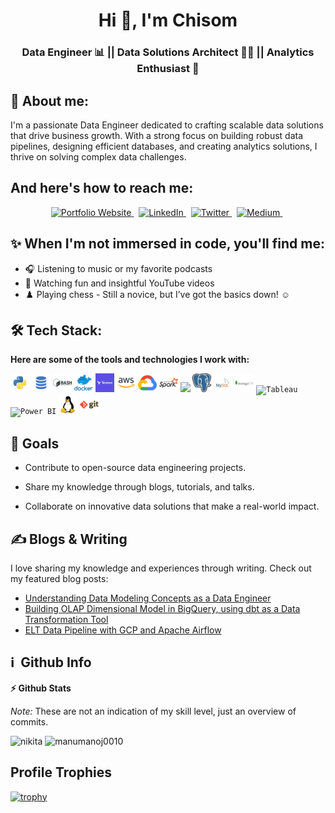 <h1 align="center">Hi 👋, I'm Chisom</h1>
<h3 align="center">Data Engineer 📊 || Data Solutions Architect 👨‍💻 || Analytics Enthusiast 🐳 </h3>

## 🚀 About me:

I'm a passionate Data Engineer dedicated to crafting scalable data solutions that drive business growth. With a strong focus on building robust data pipelines, designing efficient databases, and creating analytics solutions, I thrive on solving complex data challenges.

## And here's how to reach me:
<p align="center">
  <a href="https://chisom-nnamani.netlify.app">
    <img src="https://img.shields.io/badge/portfolio-%23CCFF33.svg?&style=for-the-badge&logo=netlify&logoColor=black" alt="Portfolio Website" />
  </a>&nbsp;
  <a href="https://www.linkedin.com/in/chisom-nnamani/">
    <img src="https://img.shields.io/badge/linkedin-%230077B5.svg?&style=for-the-badge&logo=linkedin&logoColor=white" alt="LinkedIn" />
  </a>&nbsp;
  <a href="https://mobile.twitter.com/som_nnamani">
    <img src="https://img.shields.io/badge/twitter-%231DA1F2.svg?&style=for-the-badge&logo=twitter&logoColor=white" alt="Twitter" />
  </a>&nbsp;
  <a href="https://medium.com/@chisomnnamani">
    <img src="https://img.shields.io/badge/medium-%23D2B48C.svg?&style=for-the-badge&logo=medium&logoColor=black" alt="Medium" />
  </a>&nbsp;
</p>


## ✨ When I'm not immersed in code, you'll find me:
- 🎧 Listening to music or my favorite podcasts
- 🎥 Watching fun and insightful YouTube videos
- ♟️ Playing chess - Still a novice, but I’ve got the basics down! ☺️


## 🛠️ Tech Stack:
**Here are some of the tools and technologies I work with:**

<code><img height="30" src="https://raw.githubusercontent.com/github/explore/80688e429a7d4ef2fca1e82350fe8e3517d3494d/topics/python/python.png" alt="Python"></code>
<code><img height="30" src="https://raw.githubusercontent.com/github/explore/80688e429a7d4ef2fca1e82350fe8e3517d3494d/topics/sql/sql.png" alt="SQL"></code>
<code><img height="30" src="https://raw.githubusercontent.com/github/explore/80688e429a7d4ef2fca1e82350fe8e3517d3494d/topics/bash/bash.png" alt="Bash"></code>
<code><img height="30" src="https://raw.githubusercontent.com/github/explore/80688e429a7d4ef2fca1e82350fe8e3517d3494d/topics/docker/docker.png" alt="Docker"></code>
<code><img height="30" src="https://raw.githubusercontent.com/github/explore/80688e429a7d4ef2fca1e82350fe8e3517d3494d/topics/terraform/terraform.png" alt="Terraform"></code>
<code><img height="30" src="https://raw.githubusercontent.com/github/explore/80688e429a7d4ef2fca1e82350fe8e3517d3494d/topics/aws/aws.png" alt="AWS"></code>
<code><img height="30" src="https://raw.githubusercontent.com/github/explore/80688e429a7d4ef2fca1e82350fe8e3517d3494d/topics/google-cloud/google-cloud.png" alt="Google Cloud"></code>
<code><img height="30" src="https://raw.githubusercontent.com/github/explore/80688e429a7d4ef2fca1e82350fe8e3517d3494d/topics/spark/spark.png" alt="Apache Spark"></code>
<code><img height="30" src="https://avatars.githubusercontent.com/u/33643075?s=280&v=4"></code>
<code><img height="30" src="https://raw.githubusercontent.com/github/explore/80688e429a7d4ef2fca1e82350fe8e3517d3494d/topics/postgresql/postgresql.png" alt="PostgreSQL"></code>
<code><img height="30" src="https://raw.githubusercontent.com/github/explore/80688e429a7d4ef2fca1e82350fe8e3517d3494d/topics/mysql/mysql.png" alt="MySQL"></code>
<code><img height="30" src="https://raw.githubusercontent.com/github/explore/80688e429a7d4ef2fca1e82350fe8e3517d3494d/topics/mongodb/mongodb.png" alt="MongoDB"></code>
<code><img height="30" src="https://raw.githubusercontent.com/github/explore/80688e429a7d4ef2fca1e82350fe8e3517d3494d/topics/tableau/tableau.png" alt="Tableau"></code>
<code><img height="30" src="https://raw.githubusercontent.com/github/explore/80688e429a7d4ef2fca1e82350fe8e3517d3494d/topics/powerbi/powerbi.png" alt="Power BI"></code>
<code><img height="30" src="https://raw.githubusercontent.com/github/explore/80688e429a7d4ef2fca1e82350fe8e3517d3494d/topics/linux/linux.png" alt="Linux"></code>
<code><img height="30" src="https://raw.githubusercontent.com/github/explore/80688e429a7d4ef2fca1e82350fe8e3517d3494d/topics/git/git.png" alt="Git"></code>


## 🎯 Goals
- Contribute to open-source data engineering projects.

- Share my knowledge through blogs, tutorials, and talks.

- Collaborate on innovative data solutions that make a real-world impact.


## ✍️ Blogs & Writing
I love sharing my knowledge and experiences through writing. Check out my featured blog posts:

<!-- MEDIUM:START -->
- [Understanding Data Modeling Concepts as a Data Engineer](https://medium.com/towards-data-engineering/understanding-data-modeling-concepts-as-a-data-engineer-a0b9637027e3)
- [Building OLAP Dimensional Model in BigQuery, using dbt as a Data Transformation Tool](https://medium.com/towards-data-engineering/building-olap-dimensional-model-in-bigquery-using-dbt-as-a-data-transformation-tool-bfd087293965)
- [ELT Data Pipeline with GCP and Apache Airflow](https://medium.com/towards-data-engineering/elt-data-pipeline-with-gcp-and-apache-airflow-86c6d72544ef)
<!-- MEDIUM:END -->


<h2>ℹ️ &nbsp;Github Info</h2>

  <summary><b>⚡ Github Stats</b></summary>
  
<i> Note:</i>  These are not an indication of my skill level, just an overview of commits.

<img height="180em" src="https://github-readme-stats.vercel.app/api?username=Chisomnwa&show_icons=true&locale=en&hide_border=true" alt="nikita" />
<img height="180em" src="https://github-readme-stats.vercel.app/api/top-langs?username=Chisomnwa&show_icons=true&locale=en&layout=compact&langs_count=7&hide_border=true&hide=c" alt="manumanoj0010"/>


## Profile Trophies

[![trophy](https://github-profile-trophy.vercel.app/?username=Chisomnwa)](https://github.com/ryo-ma/github-profile-trophy)
